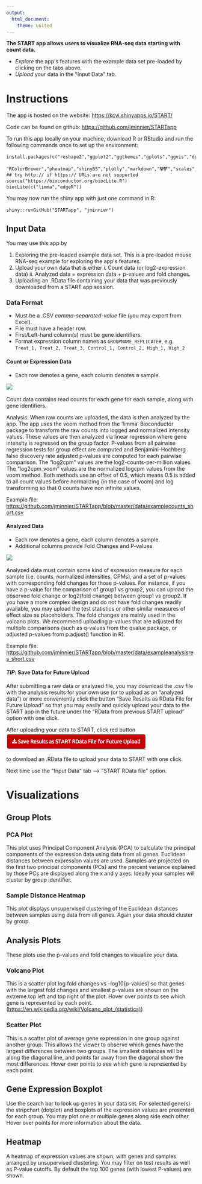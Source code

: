 ```yaml
---
output:
  html_document:
    theme: united
---
```


**The START app allows users to visualize RNA-seq data starting with count data.**

- *Explore* the app's features with the example data set pre-loaded by clicking on the tabs above.
- *Upload* your data in the "Input Data" tab.

# Instructions

The app is hosted on the website: https://kcvi.shinyapps.io/START/ 

Code can be found on github: https://github.com/jminnier/STARTapp

To run this app locally on your machine, download R or RStudio and run the following commands once to set up the environment:

```
install.packages(c("reshape2","ggplot2","ggthemes","gplots","ggvis","dplyr","tidyr","DT",
                   "RColorBrewer","pheatmap","shinyBS","plotly","markdown","NMF","scales","heatmaply"))
## try http:// if https:// URLs are not supported
source("https://bioconductor.org/biocLite.R")
biocLite(c("limma","edgeR"))

```
You may now run the shiny app with just one command in R:

```
shiny::runGitHub("STARTapp", "jminnier")
```

<a name="inputdata"></a> 

## Input Data 

You may use this app by

1. Exploring the pre-loaded example data set. This is a pre-loaded mouse RNA-seq example for exploring the app's features.
2. Upload your own data that is either
    i. Count data (or log2-expression data)
    ii. Analyzed data = expression data + p-values and fold changes.
3. Uploading an .RData file containing your data that was previously downloaded from a START app session.

<a name="dataformat"></a> 

### Data Format 

- Must be a .CSV *comma-separated-value* file (you may export from Excel).
- File must have a header row.
- First/Left-hand column(s) must be gene identifiers.
- Format expression column names as `GROUPNAME_REPLICATE#`, e.g. `Treat_1, Treat_2, Treat_3, Control_1, Control_2, High_1, High_2`


#### Count or Expression Data

- Each row denotes a gene, each column denotes a sample.

![](examplecounts.png)

Count data contains read counts for each gene for each sample, along with gene identifiers.

Analysis: When raw counts are uploaded, the data is then analyzed by the app. The app uses the voom method from the ‘limma’ Bioconductor package to transform the raw counts into logged and normalized intensity values. These values are then analyzed via linear regression where gene intensity is regressed on the group factor. P-values from all pairwise regression tests for group effect are computed and Benjamini-Hochberg false discovery rate adjusted p-values are computed for each pairwise comparison. The “log2cpm” values are the log2-counts-per-million values. The “log2cpm_voom” values are the normalized logcpm values from the voom method.  Both methods use an offset of 0.5, which means 0.5 is added to all count values before normalizing (in the case of voom) and log transforming so that 0 counts have non infinite values.

Example file: https://github.com/jminnier/STARTapp/blob/master/data/examplecounts_short.csv

#### Analyzed Data

- Each row denotes a gene, each column denotes a sample.
- Additional columns provide Fold Changes and P-values

![](exampleanalysisdata.png)


Analyzed data must contain some kind of expression measure for each sample (i.e. counts, normalized intensities, CPMs), and a set of p-values with corresponding fold changes for those p-values. For instance, if you have a p-value for the comparison of group1 vs group2, you can upload the observed fold change or log2(fold change) between group1 vs group2. If you have a more complex design and do not have fold changes readily available, you may upload the test statistics or other similar measures of effect size as placeholders. The fold changes are mainly used in the volcano plots. We recommend uploading p-values that are adjusted for multiple comparisons (such as q-values from the qvalue package, or adjusted p-values from p.adjust() function in R).

Example file: <https://github.com/jminnier/STARTapp/blob/master/data/exampleanalysisres_short.csv>


<a name="rdata"></a> 

#### *TIP*: Save Data for Future Upload

After submitting a raw data or analyzed file, you may download the .csv file with the analysis results for your own use (or to upload as an “analyzed data”) or more conveniently click the button “Save Results as RData File for Future Upload” so that you may easily and quickly upload your data to the START app in the future under the “RData from previous START upload” option with one click. 


After uploading your data to START, click red button
![](ex_click_rdata.png)

to download an .RData file to upload your data to START with one click.

Next time use the "Input Data" tab --> "START RData file" option.


<a name="vis"></a> 

# Visualizations

## Group Plots

<a name="pcaplots"></a>

### PCA Plot

This plot uses Principal Component Analysis (PCA) to calculate the principal components of the expression data using data from all genes. Euclidean distances between expression values are used. Samples are projected on the first two principal components (PCs) and the percent variance explained by those PCs are displayed along the x and y axes. Ideally your samples will cluster by group identifier.

 
### Sample Distance Heatmap

This plot displays unsupervised clustering of the Euclidean distances between samples using data from all genes. Again your data should cluster by group.
 

<a name="analysisplots"></a>
## Analysis Plots

These plots use the p-values and fold changes to visualize your data.

<a name="volcano"></a>

### Volcano Plot

This is a scatter plot log fold changes vs –log10(p-values) so that genes with the largest fold changes and smallest p-values are shown on the extreme top left and top right of the plot. Hover over points to see which gene is represented by each point.
 (<https://en.wikipedia.org/wiki/Volcano_plot_(statistics)>)

 

<a name="scatterplots"></a>

### Scatter Plot

This is a scatter plot of average gene expression in one group against another group. This allows the viewer to observe which genes have the largest differences between two groups. The smallest distances will be along the diagonal line, and points far away from the diagonal show the most differences. Hover over points to see which gene is represented by each point.

 
<a name="boxplots"></a>

## Gene Expression Boxplot

Use the search bar to look up genes in your data set. For selected gene(s) the stripchart (dotplot) and boxplots of the expression values are presented for each group. You may plot one or multiple genes along side each other. Hover over points for more information about the data.

<a name="heatmaps"></a>

## Heatmap

A heatmap of expression values are shown, with genes and samples arranged by unsupervised clustering. You may filter on test results as well as P-value cutoffs. By default the top 100 genes (with lowest P-values) are shown.

